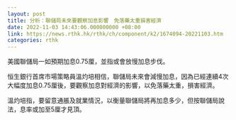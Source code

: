```yaml
---
layout: post
title: 分析：聯儲局未來要觀察加息影響　免落藥太重損害經濟
date: 2022-11-03 14:43:06.000000000 +08:00
link: https://news.rthk.hk/rthk/ch/component/k2/1674094-20221103.htm
categories: rthk
---
```


美國聯儲局一如預期加息0.75厘，並指或會放慢加息步伐。

恒生銀行首席市場策略員溫灼培相信，聯儲局未來會減慢加息，因為已經連續4次大幅度加息0.75厘後，要觀察加息對經濟的影響，以免落藥太重，損害經濟。

溫灼培指，要留意通脹及就業情況，以衡量聯儲局將再加息多少，但按聯儲局說法，息率或加至5厘才見頂。
